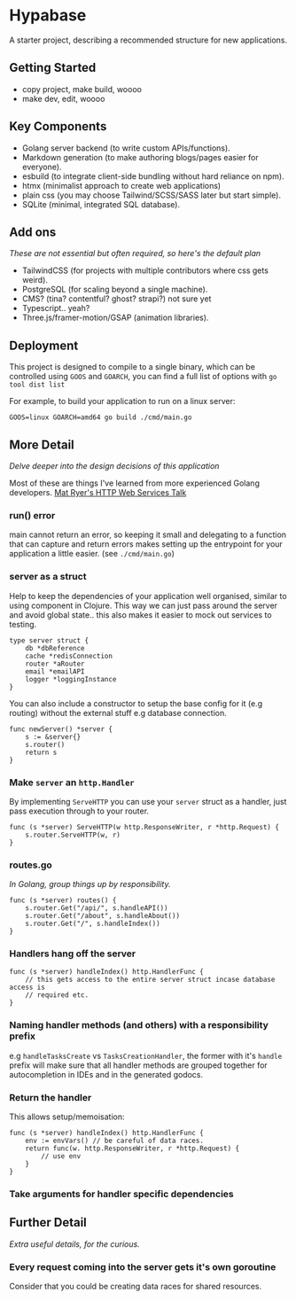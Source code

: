 # Hypabase

A starter project, describing a recommended structure for new applications.

## Getting Started

- copy project, make build, woooo
- make dev, edit, woooo

## Key Components

- Golang server backend (to write custom APIs/functions).
- Markdown generation (to make authoring blogs/pages easier for everyone).
- esbuild (to integrate client-side bundling without hard reliance on npm).
- htmx (minimalist approach to create web applications)
- plain css (you may choose Tailwind/SCSS/SASS later but start simple).
- SQLite (minimal, integrated SQL database).

## Add ons

_These are not essential but often required, so here's the default plan_

- TailwindCSS (for projects with multiple contributors where css gets weird).
- PostgreSQL (for scaling beyond a single machine).
- CMS? (tina? contentful? ghost? strapi?) not sure yet
- Typescript.. yeah?
- Three.js/framer-motion/GSAP (animation libraries).

## Deployment

This project is designed to compile to a single binary, which can be controlled
using `GOOS` and `GOARCH`, you can find a full list of options with `go tool
dist list`

For example, to build your application to run on a linux server:
```
GOOS=linux GOARCH=amd64 go build ./cmd/main.go
```

## More Detail

_Delve deeper into the design decisions of this application_

Most of these are things I've learned from more experienced Golang developers.
[Mat Ryer's HTTP Web Services Talk](https://www.youtube.com/watch?v=rWBSMsLG8po)

### run() error

main cannot return an error, so keeping it small and delegating to a function
that can capture and return errors makes setting up the entrypoint for your
application a little easier. (see `./cmd/main.go`)

### server as a struct

Help to keep the dependencies of your application well organised, similar to
using component in Clojure. This way we can just pass around the server and
avoid global state.. this also makes it easier to mock out services to testing.

```
type server struct {
    db *dbReference
    cache *redisConnection
    router *aRouter
    email *emailAPI
    logger *loggingInstance
}
```

You can also include a constructor to setup the base config for it (e.g
routing) without the external stuff e.g database connection.

```
func newServer() *server {
    s := &server{}
    s.router()
    return s
}
```

### Make `server` an `http.Handler`

By implementing `ServeHTTP` you can use your `server` struct as a handler, just
pass execution through to your router.

```
func (s *server) ServeHTTP(w http.ResponseWriter, r *http.Request) {
    s.router.ServeHTTP(w, r)
}
```

### routes.go

_In Golang, group things up by responsibility._

```
func (s *server) routes() {
    s.router.Get("/api/", s.handleAPI())
    s.router.Get("/about", s.handleAbout())
    s.router.Get("/", s.handleIndex())
}
```

### Handlers hang off the server

```
func (s *server) handleIndex() http.HandlerFunc {
    // this gets access to the entire server struct incase database access is
    // required etc.
}
```

### Naming handler methods (and others) with a responsibility prefix

e.g `handleTasksCreate` vs `TasksCreationHandler`, the former with it's
`handle` prefix will make sure that all handler methods are grouped together
for autocompletion in IDEs and in the generated godocs.

### Return the handler

This allows setup/memoisation:
```
func (s *server) handleIndex() http.HandlerFunc {
    env := envVars() // be careful of data races.
    return func(w. http.ResponseWriter, r *http.Request) {
        // use env
    }
}
```

### Take arguments for handler specific dependencies

## Further Detail

_Extra useful details, for the curious._

### Every request coming into the server gets it's own goroutine

Consider that you could be creating data races for shared resources.

